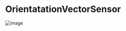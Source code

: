 # OrientatationVectorSensor

![image](https://firebasestorage.googleapis.com/v0/b/rx0353.appspot.com/o/Screenshot_20210523-225938.jpg?alt=media&token=463d1f45-7ee8-4ad1-95e6-6335b1b59e8e)

